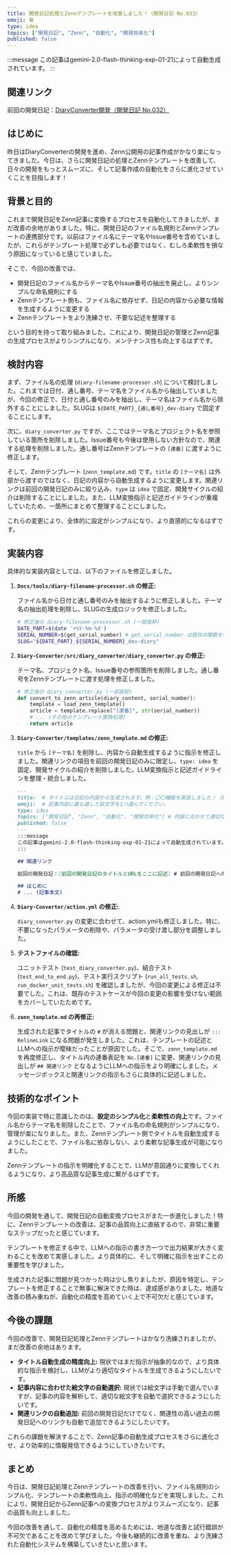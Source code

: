 ```yaml
---
title: 開発日記処理とZennテンプレートを改善しました！（開発日記 No.033）
emoji: 🛠️
type: idea
topics: ["開発日記", "Zenn", "自動化", "開発効率化"]
published: false
---
```

:::message
この記事はgemini-2.0-flash-thinking-exp-01-21によって自動生成されています。
:::

## 関連リンク

前回の開発日記：[DiaryConverter開発（開発日記 No.032）](2025-04-01-32-DiaryConverter-development.md)

## はじめに

昨日はDiaryConverterの開発を進め、Zenn公開用の記事作成がかなり楽になってきました。今日は、さらに開発日記の処理とZennテンプレートを改善して、日々の開発をもっとスムーズに、そして記事作成の自動化をさらに進化させていくことを目指します！

## 背景と目的

これまで開発日記をZenn記事に変換するプロセスを自動化してきましたが、まだ改善の余地がありました。特に、開発日記のファイル名規則とZennテンプレートの連携部分です。以前はファイル名にテーマ名やIssue番号を含めていましたが、これらがテンプレート処理で必ずしも必要ではなく、むしろ柔軟性を損なう原因になっていると感じていました。

そこで、今回の改善では、

*   開発日記のファイル名からテーマ名やIssue番号の抽出を廃止し、よりシンプルな命名規則にする
*   Zennテンプレート側も、ファイル名に依存せず、日記の内容から必要な情報を生成するように変更する
*   Zennテンプレートをより洗練させ、不要な記述を整理する

という目的を持って取り組みました。これにより、開発日記の管理とZenn記事の生成プロセスがよりシンプルになり、メンテナンス性も向上するはずです。

## 検討内容

まず、ファイル名の処理 (`diary-filename-processor.sh`) について検討しました。これまでは日付、通し番号、テーマ名をファイル名から抽出していましたが、今回の修正で、日付と通し番号のみを抽出し、テーマ名はファイル名から除外することにしました。SLUGは `${DATE_PART}_{通し番号}_dev-diary` で固定することにします。

次に、`diary_converter.py` ですが、ここではテーマ名とプロジェクト名を参照している箇所を削除しました。Issue番号も今後は使用しない方針なので、関連する処理を削除しました。通し番号はZennテンプレートの `[連番]` に渡すように修正します。

そして、Zennテンプレート (`zenn_template.md`) です。`title` の `[テーマ名]` は外部から渡すのではなく、日記の内容から自動生成するように変更します。関連リンクは前回の開発日記のみに絞り込み、`type` は `idea` で固定、開発サイクルの紹介は削除することにしました。また、LLM変換指示と記述ガイドラインが重複していたため、一箇所にまとめて整理することにしました。

これらの変更により、全体的に設定がシンプルになり、より直感的になるはずです。

## 実装内容

具体的な実装内容としては、以下のファイルを修正しました。

1.  **`Docs/tools/diary-filename-processor.sh` の修正:**

    ファイル名から日付と通し番号のみを抽出するように修正しました。テーマ名の抽出処理を削除し、SLUGの生成ロジックを修正しました。

    ```bash
    # 修正後の diary-filename-processor.sh (一部抜粋)
    DATE_PART=$(date '+%Y-%m-%d')
    SERIAL_NUMBER=$(get_serial_number) # get_serial_number は既存の関数を想定
    SLUG="${DATE_PART}_${SERIAL_NUMBER}_dev-diary"
    ```

2.  **`Diary-Converter/src/diary_converter/diary_converter.py` の修正:**

    テーマ名、プロジェクト名、Issue番号の参照箇所を削除しました。通し番号をZennテンプレートに渡す処理を修正しました。

    ```python
    # 修正後の diary_converter.py (一部抜粋)
    def convert_to_zenn_article(diary_content, serial_number):
        template = load_zenn_template()
        article = template.replace("[連番]", str(serial_number))
        # ... (その他のテンプレート置換処理)
        return article
    ```

3.  **`Diary-Converter/templates/zenn_template.md` の修正:**

    `title` から `[テーマ名]` を削除し、内容から自動生成するように指示を修正しました。関連リンクの項目を前回の開発日記のみに限定し、`type: idea` を固定、開発サイクルの紹介を削除しました。LLM変換指示と記述ガイドラインを整理・統合しました。

    ```markdown
    ---
    title:  # タイトルは日記の内容から生成されます。例：〇〇機能を実装しました！（開発日記 No.[連番]）
    emoji:  # 記事内容に最も適した絵文字を1つ選んでください。
    type: idea
    topics: ["開発日記", "Zenn", "自動化", "開発効率化"] # 内容に合わせて適切なトピックを3つ程度設定してください。
    published: false
    ---
    :::message
    この記事はgemini-2.0-flash-thinking-exp-01-21によって自動生成されています。
    :::

    ## 関連リンク

    前回の開発日記：[前回の開発日記のタイトルとURLをここに記述] # 前回の開発日記へのリンクのみを記載してください。

    ## はじめに
    # ... (記事本文)
    ```

4.  **`Diary-Converter/action.yml` の修正:**

    `diary_converter.py` の変更に合わせて、action.ymlも修正しました。特に、不要になったパラメータの削除や、パラメータの受け渡し部分を調整しました。

5.  **テストファイルの確認:**

    ユニットテスト (`test_diary_converter.py`)、結合テスト (`test_end_to_end.py`)、テスト実行スクリプト (`run_all_tests.sh`, `run_docker_unit_tests.sh`) を確認しましたが、今回の変更による修正は不要でした。これは、既存のテストケースが今回の変更の影響を受けない範囲をカバーしていたためです。

6.  **`zenn_template.md` の再修正:**

    生成された記事でタイトルの `#` が消える問題と、関連リンクの見出しが `::: RelineLink` になる問題が発生しました。これは、テンプレートの記述とLLMへの指示が曖昧だったことが原因でした。そこで、`zenn_template.md` を再度修正し、タイトル内の連番表記を `No.[連番]` に変更、関連リンクの見出しが `## 関連リンク` となるようにLLMへの指示をより明確にしました。メッセージボックスと関連リンクの指示もさらに具体的に記述しました。

## 技術的なポイント

今回の実装で特に意識したのは、**設定のシンプル化**と**柔軟性の向上**です。ファイル名からテーマ名を削除したことで、ファイル名の命名規則がシンプルになり、管理が楽になりました。また、Zennテンプレート側でタイトルを自動生成するようにしたことで、ファイル名に依存しない、より柔軟な記事生成が可能になりました。

Zennテンプレートの指示を明確化することで、LLMが意図通りに変換してくれるようになり、より高品質な記事生成に繋がるはずです。

## 所感

今回の開発を通して、開発日記の自動変換プロセスがまた一歩進化しました！特に、Zennテンプレートの改善は、記事の品質向上に直結するので、非常に重要なステップだったと感じています。

テンプレートを修正する中で、LLMへの指示の書き方一つで出力結果が大きく変わることを改めて実感しました。より具体的に、そして明確に指示を出すことの重要性を学びました。

生成された記事に問題が見つかった時は少し焦りましたが、原因を特定し、テンプレートを修正することで無事に解決できた時は、達成感がありました。地道な改善の積み重ねが、自動化の精度を高めていく上で不可欠だと感じています。

## 今後の課題

今回の改善で、開発日記処理とZennテンプレートはかなり洗練されましたが、まだ改善の余地はあります。

*   **タイトル自動生成の精度向上:**  現状ではまだ指示が抽象的なので、より具体的な指示を検討し、LLMがより適切なタイトルを生成できるようにしたいです。
*   **記事内容に合わせた絵文字の自動選択:**  現状では絵文字は手動で選んでいますが、記事の内容を解析して、適切な絵文字を自動で選択できるようにしたいです。
*   **関連リンクの自動追加:**  前回の開発日記だけでなく、関連性の高い過去の開発日記へのリンクも自動で追加できるようにしたいです。

これらの課題を解決することで、Zenn記事の自動生成プロセスをさらに進化させ、より効率的に情報発信できるようにしていきたいです。

## まとめ

今日は、開発日記処理とZennテンプレートの改善を行い、ファイル名規則のシンプル化、テンプレートの柔軟性向上、指示の明確化などを実現しました。これにより、開発日記からZenn記事への変換プロセスがよりスムーズになり、記事の品質も向上しました。

今回の改善を通して、自動化の精度を高めるためには、地道な改善と試行錯誤が不可欠であることを改めて学びました。今後も継続的に改善を重ね、より洗練された自動化システムを構築していきたいと思います。